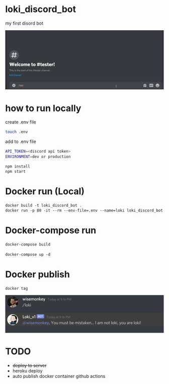 # loki_discord_bot
 my first disord bot

![loki_bot_v1](/assets/loki_bot_v1.gif)
# how to run locally
create .env file
```bash
touch .env 
```

add to .env file
```bash
API_TOKEN=<discord api token>
ENVIRONMENT=dev or production
```
```
npm install 
npm start
```

# Docker run (Local)
```
docker build -t loki_discord_bot .
docker run -p 80 -it --rm --env-file=.env --name=loki loki_discord_bot  
```
# Docker-compose run 
```
docker-compose build

docker-compose up -d
```

# Docker publish
```
docker tag
```
![Screenshot_4](/assets/Screenshot_4.png)
# TODO
- ~~deploy to server~~
- heroku deploy
- auto publish docker container github actions